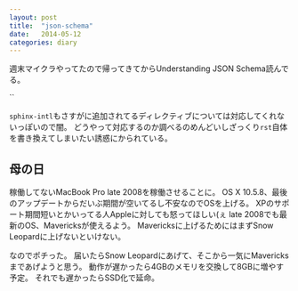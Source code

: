 ```yaml
---
layout: post
title:  "json-schema"
date:   2014-05-12
categories: diary
---
```

週末マイクラやってたので帰ってきてからUnderstanding JSON Schema読んでる。

``

`sphinx-intl`もさすがに追加されてるディレクティブについては対応してくれないっぽいので闇。
どうやって対応するのか調べるのめんどいしざっくり`rst`自体を書き換えてしまいたい誘惑にかられている。

## 母の日
稼働してないMacBook Pro late 2008を稼働させることに。
OS X 10.5.8、最後のアップデートからだいぶ期間が空いてるし不安なのでOSを上げる。
XPのサポート期間短いとかいってる人Appleに対しても怒ってほしい(ぇ
late 2008でも最新のOS、Mavericksが使えるよう。
Mavericksに上げるためにはまずSnow Leopardに上げないといけない。

なのでポチった。
届いたらSnow Leopardにあげて、そこから一気にMavericksまであげようと思う。
動作が遅かったら4GBのメモリを交換して8GBに増やす予定。
それでも遅かったらSSD化で延命。
